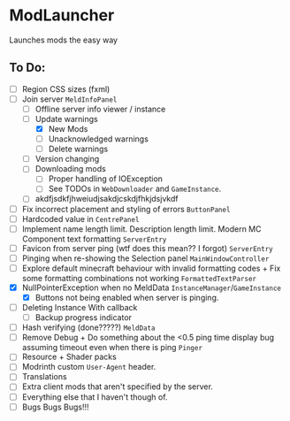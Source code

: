 # ModLauncher
Launches mods the easy way

## To Do:
- [ ] Region CSS sizes (fxml)
- [ ] Join server `MeldInfoPanel`
  - [ ] Offline server info viewer / instance
  - [ ] Update warnings
    - [x] New Mods 
    - [ ] Unacknowledged warnings
    - [ ] Delete warnings
  - [ ] Version changing
  - [ ] Downloading mods
    - [ ] Proper handling of IOException
    - [ ] See TODOs in `WebDownloader` and `GameInstance`.
  - [ ] akdfjsdkfjhweiudjsakdjcskdjfhkjdsjvkdf
- [ ] Fix incorrect placement and styling of errors `ButtonPanel`
- [ ] Hardcoded value in `CentrePanel`
- [ ] Implement name length limit. Description length limit. Modern MC Component text formatting `ServerEntry`
- [ ] Favicon from server ping (wtf does this mean?? I forgot) `ServerEntry`
- [ ] Pinging when re-showing the Selection panel `MainWindowController`
- [ ] Explore default minecraft behaviour with invalid formatting codes + Fix some formatting combinations not working `FormattedTextParser`
- [x] NullPointerException when no MeldData `InstanceManager`/`GameInstance`
  - [x] Buttons not being enabled when server is pinging.
- [ ] Deleting Instance With callback
  - [ ] Backup progress indicator
- [ ] Hash verifying (done?????) `MeldData`
- [ ] Remove Debug + Do something about the <0.5 ping time display bug assuming timeout even when there is ping `Pinger`
- [ ] Resource + Shader packs
- [ ] Modrinth custom `User-Agent` header.
- [ ] Translations
- [ ] Extra client mods that aren't specified by the server.
- [ ] Everything else that I haven't though of.
- [ ] Bugs Bugs Bugs!!!
